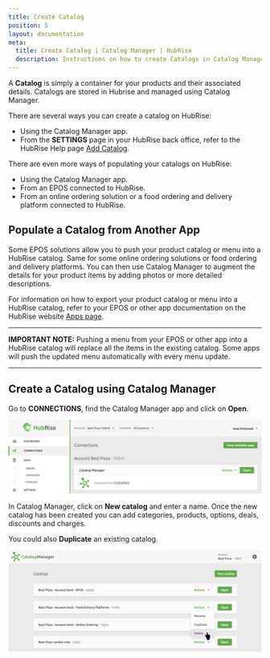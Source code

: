 ```yaml
---
title: Create Catalog
position: 5
layout: documentation
meta:
  title: Create Catalog | Catalog Manager | HubRise
  description: Instructions on how to create Catalogs in Catalog Manager. Synchronise catalogs between your EPOS and your apps.
---
```


A **Catalog** is simply a container for your products and their associated details. Catalogs are stored in Hubrise and managed using Catalog Manager.  

There are several ways you can create a catalog on HubRise:

- Using the Catalog Manager app.
- From the **SETTINGS** page in your HubRise back office, refer to the HubRise Help page [Add Catalog](https://www.hubrise.com/docs/catalog#add-a-catalog).
 
There are even more ways of populating your catalogs on HubRise: 
- Using the Catalog Manager app.
- From an EPOS connected to HubRise.
- From an online ordering solution or a food ordering and delivery platform connected to HubRise.

## Populate a Catalog from Another App

Some EPOS solutions allow you to push your product catalog or menu into a HubRise catalog. Same for some online ordering solutions or food ordering and delivery platforms. You can then use Catalog Manager to augment the details for your product items by adding photos or more detailed descriptions.

For information on how to export your product catalog or menu into a HubRise catalog, refer to your EPOS or other app documentation on the HubRise website [Apps page](https://www.hubrise.com/apps).

---

**IMPORTANT NOTE:** Pushing a menu from your EPOS or other app into a HubRise catalog will replace all the items in the existing catalog. Some apps will push the updated menu automatically with every menu update.

---

## Create a Catalog using Catalog Manager

Go to **CONNECTIONS**, find the Catalog Manager app and click on **Open**.

![Catalog Manager Connections](../images/008-en-2x-Connections-Catalog-Manager.png)

In Catalog Manager, click on **New catalog** and enter a name. Once the new catalog has been created you can add categories, products, options, deals, discounts and charges.

You could also **Duplicate** an existing catalog. 

![Catalog Manager Catalog list](../images/001-en-2x-catalog-list.png)

